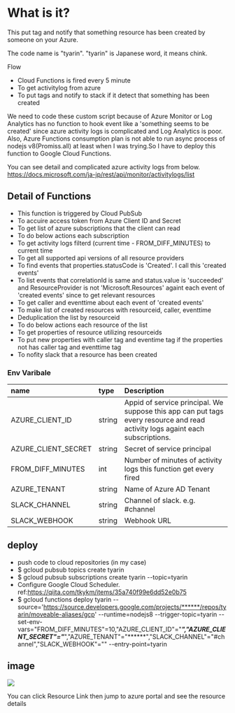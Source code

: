 # What is it?
This put tag and notify that something resource has been created by someone on your Azure.

The code name is "tyarin". "tyarin" is Japanese word, it means chink.

Flow  
- Cloud Functions is fired every 5 minute
- To get activitylog from azure
- To put tags and notify to stack if it detect that something has been created 

We need to code these custom script because of Azure Monitor or Log Analytics has no function to hook event like a
'something seems to be created' since azure activity logs is complicated and Log Analytics is poor.
Also, Azure Functions consumption plan is not able to run async process of nodejs v8(Promiss.all) at least when I was trying.So I have to deploy this function to Google Cloud Functions.

You can see detail and complicated azure activity logs from below.
https://docs.microsoft.com/ja-jp/rest/api/monitor/activitylogs/list

## Detail of Functions
- This function is triggered by Cloud PubSub
- To accuire access token from Azure Client ID and Secret
- To get list of azure subscriptions that the client can read 
- To do below actions each subscription
- To get activity logs filterd (current time - FROM_DIFF_MINUTES) to current time
- To get all supported api versions of all resource providers
- To find events that properties.statusCode is 'Created'. I call this 'created events'
- To list events that correlationId is same and status.value is 'succeeded' and ResourceProvider is not 'Microsoft.Resources' againt each event of 'created events' since to get relevant resources
- To get caller and eventtime about each event of 'created events'
- To make list of created resources with resourceid, caller, eventtime 
- Deduplication the list by resourceid
- To do below actions each resource of the list
- To get properties of resource utilizing resourceids
- To put new properties with caller tag and eventime tag if the properties not has caller tag and eventtime tag
- To nofity slack that a resource has been created

### Env Varibale

|name|type|Description|
|:---|:---|:---|
|AZURE_CLIENT_ID|string| Appid of service principal. We suppose this app can put tags every resource and read activity logs againt each subscriptions.
|AZURE_CLIENT_SECRET|string| Secret of service principal
|FROM_DIFF_MINUTES|int| Number of minutes of activity logs this function get every fired
|AZURE_TENANT|string| Name of Azure AD Tenant
|SLACK_CHANNEL|string| Channel of slack. e.g. #channel
|SLACK_WEBHOOK|string| Webhook URL

## deploy
- push code to cloud repositories (in my case)
- $ gcloud pubsub topics create tyarin
- $ gcloud pubsub subscriptions create tyarin --topic=tyarin
- Configure Google Cloud Scheduler. ref:https://qiita.com/tkykm/items/35a740f99e6dd52e0b75
- $ gcloud functions deploy tyarin --source='https://source.developers.google.com/projects/******/repos/tyarin/moveable-aliases/gcp' --runtime=nodejs8 --trigger-topic=tyarin --set-env-vars="FROM_DIFF_MINUTES"=10,"AZURE_CLIENT_ID"="*****","AZURE_CLIENT_SECRET"="*****","AZURE_TENANT"="******","SLACK_CHANNEL"="#channel","SLACK_WEBHOOK"="" --entry-point=tyarin


## image
![](https://s3-ap-northeast-1.amazonaws.com/hackmd-jp1/uploads/upload_469a79fec45078077ae3a583a9228b24.png)

You can click Resource Link then jump to azure portal and see the resource details


